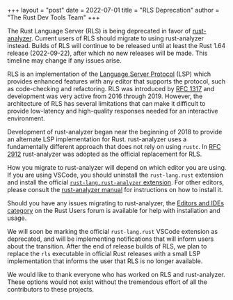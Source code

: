 +++
layout = "post"
date = 2022-07-01
title = "RLS Deprecation"
author = "The Rust Dev Tools Team"
+++

The Rust Language Server (RLS) is being deprecated in favor of [rust-analyzer](https://rust-analyzer.github.io/).
Current users of RLS should migrate to using rust-analyzer instead.
Builds of RLS will continue to be released until at least the Rust 1.64 release (2022-09-22), after which no new releases will be made.
This timeline may change if any issues arise.

RLS is an implementation of the [Language Server Protocol](https://microsoft.github.io/language-server-protocol/) (LSP) which provides enhanced features with any editor that supports the protocol, such as code-checking and refactoring.
RLS was introduced by [RFC 1317](https://rust-lang.github.io/rfcs/1317-ide.html) and development was very active from 2016 through 2019.
However, the architecture of RLS has several limitations that can make it difficult to provide low-latency and high-quality responses needed for an interactive environment.

Development of rust-analyzer began near the beginning of 2018 to provide an alternate LSP implementation for Rust.
rust-analyzer uses a fundamentally different approach that does not rely on using `rustc`.
In [RFC 2912](https://rust-lang.github.io/rfcs/2912-rust-analyzer.html) rust-analyzer was adopted as the official replacement for RLS.

How you migrate to rust-analyzer will depend on which editor you are using.
If you are using VSCode, you should uninstall the `rust-lang.rust` extension and install the official [`rust-lang.rust-analyzer` extension](https://marketplace.visualstudio.com/items?itemName=rust-lang.rust-analyzer).
For other editors, please consult the [rust-analyzer manual](https://rust-analyzer.github.io/manual.html) for instructions on how to install it.

Should you have any issues migrating to rust-analyzer, the [Editors and IDEs category](https://users.rust-lang.org/c/ide/14) on the Rust Users forum is available for help with installation and usage.

We will soon be marking the official `rust-lang.rust` VSCode extension as deprecated, and will be implementing notifications that will inform users about the transition.
After the end of release builds of RLS, we plan to replace the `rls` executable in official Rust releases with a small LSP implementation that informs the user that RLS is no longer available.

We would like to thank everyone who has worked on RLS and rust-analyzer.
These options would not exist without the tremendous effort of all the contributors to these projects.
